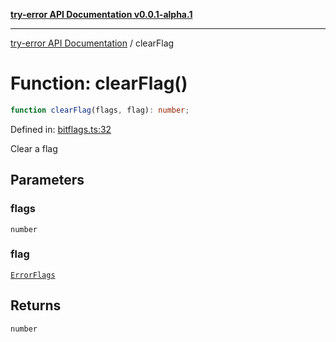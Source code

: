 [**try-error API Documentation v0.0.1-alpha.1**](../index.md)

***

[try-error API Documentation](../index.md) / clearFlag

# Function: clearFlag()

```ts
function clearFlag(flags, flag): number;
```

Defined in: [bitflags.ts:32](https://github.com/oconnorjohnson/try-error/blob/e3ae0308069a4fba073f4543d527ad76373db795/src/bitflags.ts#L32)

Clear a flag

## Parameters

### flags

`number`

### flag

[`ErrorFlags`](../enumerations/ErrorFlags.md)

## Returns

`number`
